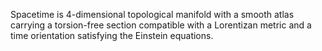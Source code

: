 Spacetime is 4-dimensional topological manifold with a smooth atlas carrying a torsion-free section compatible with a Lorentizan metric and a time orientation satisfying the Einstein equations.
